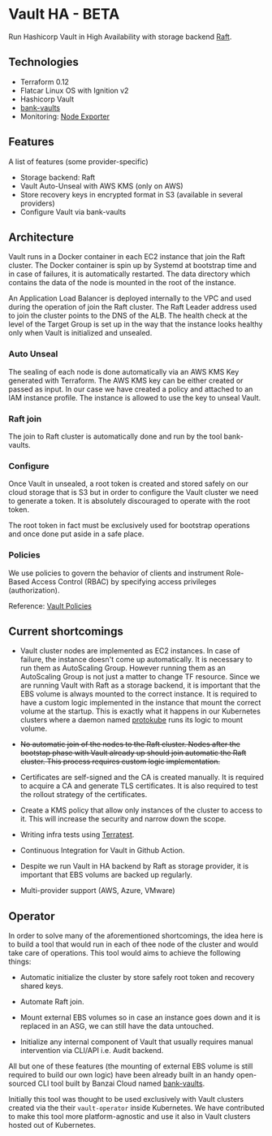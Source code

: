# Vault HA - BETA

Run Hashicorp Vault in High Availability with storage backend [Raft](https://www.vaultproject.io/docs/configuration/storage/raft).

## Technologies

- Terraform 0.12
- Flatcar Linux OS with Ignition v2
- Hashicorp Vault
- [bank-vaults](https://github.com/banzaicloud/bank-vaults/tree/master/cmd/bank-vaults)
- Monitoring: [Node Exporter](https://github.com/prometheus/node_exporter)

## Features

A list of features (some provider-specific)

- Storage backend: Raft
- Vault Auto-Unseal with AWS KMS (only on AWS)
- Store recovery keys in encrypted format in S3 (available in several providers)
- Configure Vault via bank-vaults

## Architecture

Vault runs in a Docker container in each EC2 instance that join the Raft cluster. The Docker container is spin up by Systemd at bootstrap time and in case of failures, it is automatically restarted. The data directory which contains the data of the node is mounted in the root of the instance.

An Application Load Balancer is deployed internally to the VPC and used during the operation of join the Raft cluster. The Raft Leader address used to join the cluster points to the DNS of the ALB. The health check at the level of the Target Group is set up in the way that the instance looks healthy only when Vault is initialized and unsealed.

### Auto Unseal

The sealing of each node is done automatically via an AWS KMS Key generated with Terraform. The AWS KMS key can be either created or passed as input. In our case we have created a policy and attached to an IAM instance profile. The instance is allowed to use the key to unseal Vault.

### Raft join

The join to Raft cluster is automatically done and run by the tool bank-vaults.

### Configure

Once Vault in unsealed, a root token is created and stored safely on our cloud storage that is S3 but in order to configure the Vault cluster we need to generate a token. It is absolutely discouraged to operate with the root token.

The root token in fact must be exclusively used for bootstrap operations and once done put aside in a safe place.

### Policies

We use policies to govern the behavior of clients and instrument Role-Based Access Control (RBAC) by specifying access privileges (authorization).

Reference: [Vault Policies](https://www.vaultproject.io/docs/concepts/policies)

## Current shortcomings

- Vault cluster nodes are implemented as EC2 instances. In case of failure, the instance doesn't come up automatically. It is necessary to run them as AutoScaling Group. However running them as an AutoScaling Group is not just a matter to change TF resource. Since we are running Vault with Raft as a storage backend, it is important that the EBS volume is always mounted to the correct instance. It is required to have a custom logic implemented in the instance that mount the correct volume at the startup. This is exactly what it happens in our Kubernetes clusters where a daemon named [protokube](https://github.com/kubernetes/kops/tree/master/protokube) runs its logic to mount volume.

- ~~No automatic join of the nodes to the Raft cluster. Nodes after the bootstap phase with Vault already up should join automatic the Raft cluster. This process requires custom logic implementation.~~

- Certificates are self-signed and the CA is created manually. It is required to acquire a CA and generate TLS certificates. It is also required to test the rollout strategy of the certificates.

- Create a KMS policy that allow only instances of the cluster to access to it. This will increase the security and narrow down the scope.

- Writing infra tests using [Terratest](https://github.com/gruntwork-io/terratest).

- Continuous Integration for Vault in Github Action.

- Despite we run Vault in HA backend by Raft as storage provider, it is important that EBS volums are backed up regularly.

- Multi-provider support (AWS, Azure, VMware)

## Operator

In order to solve many of the aforementioned shortcomings, the idea here is to build a tool that would run in each of thee node of the cluster and would take care of operations. This tool would aims to achieve the following things:

- Automatic initialize the cluster by store safely root token and recovery shared keys.

- Automate Raft join.

- Mount external EBS volumes so in case an instance goes down and it is replaced in an ASG, we can still have the data untouched.

- Initialize any internal component of Vault that usually requires manual intervention via CLI/API i.e. Audit backend.

All but one of these features (the mounting of external EBS volume is still required to build our own logic) have been already built in an handy open-sourced CLI tool built by Banzai Cloud named [bank-vaults](https://github.com/banzaicloud/bank-vaults/tree/master/cmd/bank-vaults).

Initially this tool was thought to be used exclusively with Vault clusters created via the their `vault-operator` inside Kubernetes. We have contributed to make this tool more platform-agnostic and use it also in Vault clusters hosted out of Kubernetes.
